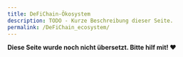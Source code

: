 ```yaml
---
title: DeFiChain-Ökosystem
description: TODO - Kurze Beschreibung dieser Seite.
permalink: /DeFiChain_ecosystem/
---
```


**Diese Seite wurde noch nicht übersetzt. Bitte hilf mit! ❤**
